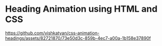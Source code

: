 # Heading Animation using HTML and CSS

https://github.com/vishkatyan/css-animation-headings/assets/82721870/73e50d3c-859b-4ec7-a00a-1b158e37890f

